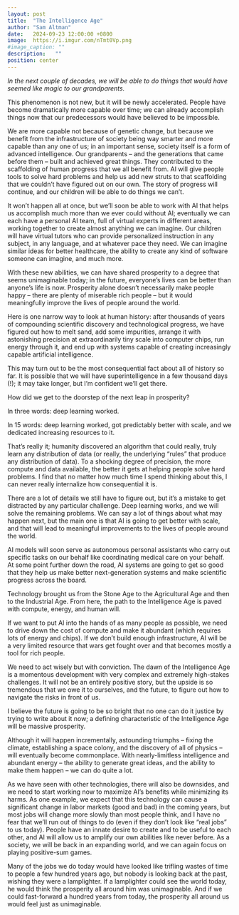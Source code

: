 ```yaml
---
layout: post
title:  "The Intelligence Age"
author: "Sam Altman"
date:   2024-09-23 12:00:00 +0800
image:  https://i.imgur.com/nTmt0Vp.png
#image_caption: ""
description:   ""
position: center
---
```


_In the next couple of decades, we will be able to do things that would have seemed like magic to our grandparents._

<!--more-->

This phenomenon is not new, but it will be newly accelerated. People have become dramatically more capable over time; we can already accomplish things now that our predecessors would have believed to be impossible.

We are more capable not because of genetic change, but because we benefit from the infrastructure of society being way smarter and more capable than any one of us; in an important sense, society itself is a form of advanced intelligence. Our grandparents – and the generations that came before them – built and achieved great things. They contributed to the scaffolding of human progress that we all benefit from. AI will give people tools to solve hard problems and help us add new struts to that scaffolding that we couldn’t have figured out on our own. The story of progress will continue, and our children will be able to do things we can’t.

It won’t happen all at once, but we’ll soon be able to work with AI that helps us accomplish much more than we ever could without AI; eventually we can each have a personal AI team, full of virtual experts in different areas, working together to create almost anything we can imagine. Our children will have virtual tutors who can provide personalized instruction in any subject, in any language, and at whatever pace they need. We can imagine similar ideas for better healthcare, the ability to create any kind of software someone can imagine, and much more.

With these new abilities, we can have shared prosperity to a degree that seems unimaginable today; in the future, everyone’s lives can be better than anyone’s life is now. Prosperity alone doesn’t necessarily make people happy – there are plenty of miserable rich people – but it would meaningfully improve the lives of people around the world.

Here is one narrow way to look at human history: after thousands of years of compounding scientific discovery and technological progress, we have figured out how to melt sand, add some impurities, arrange it with astonishing precision at extraordinarily tiny scale into computer chips, run energy through it, and end up with systems capable of creating increasingly capable artificial intelligence.

This may turn out to be the most consequential fact about all of history so far. It is possible that we will have superintelligence in a few thousand days (!); it may take longer, but I’m confident we’ll get there.

How did we get to the doorstep of the next leap in prosperity?

In three words: deep learning worked.

In 15 words: deep learning worked, got predictably better with scale, and we dedicated increasing resources to it.

That’s really it; humanity discovered an algorithm that could really, truly learn any distribution of data (or really, the underlying “rules” that produce any distribution of data). To a shocking degree of precision, the more compute and data available, the better it gets at helping people solve hard problems. I find that no matter how much time I spend thinking about this, I can never really internalize how consequential it is.

There are a lot of details we still have to figure out, but it’s a mistake to get distracted by any particular challenge. Deep learning works, and we will solve the remaining problems. We can say a lot of things about what may happen next, but the main one is that AI is going to get better with scale, and that will lead to meaningful improvements to the lives of people around the world.

AI models will soon serve as autonomous personal assistants who carry out specific tasks on our behalf like coordinating medical care on your behalf. At some point further down the road, AI systems are going to get so good that they help us make better next-generation systems and make scientific progress across the board.

Technology brought us from the Stone Age to the Agricultural Age and then to the Industrial Age. From here, the path to the Intelligence Age is paved with compute, energy, and human will.

If we want to put AI into the hands of as many people as possible, we need to drive down the cost of compute and make it abundant (which requires lots of energy and chips). If we don’t build enough infrastructure, AI will be a very limited resource that wars get fought over and that becomes mostly a tool for rich people.

We need to act wisely but with conviction. The dawn of the Intelligence Age is a momentous development with very complex and extremely high-stakes challenges. It will not be an entirely positive story, but the upside is so tremendous that we owe it to ourselves, and the future, to figure out how to navigate the risks in front of us.

I believe the future is going to be so bright that no one can do it justice by trying to write about it now; a defining characteristic of the Intelligence Age will be massive prosperity.

Although it will happen incrementally, astounding triumphs – fixing the climate, establishing a space colony, and the discovery of all of physics – will eventually become commonplace. With nearly-limitless intelligence and abundant energy – the ability to generate great ideas, and the ability to make them happen – we can do quite a lot.

As we have seen with other technologies, there will also be downsides, and we need to start working now to maximize AI’s benefits while minimizing its harms. As one example, we expect that this technology can cause a significant change in labor markets (good and bad) in the coming years, but most jobs will change more slowly than most people think, and I have no fear that we’ll run out of things to do (even if they don’t look like “real jobs” to us today). People have an innate desire to create and to be useful to each other, and AI will allow us to amplify our own abilities like never before. As a society, we will be back in an expanding world, and we can again focus on playing positive-sum games.

Many of the jobs we do today would have looked like trifling wastes of time to people a few hundred years ago, but nobody is looking back at the past, wishing they were a lamplighter. If a lamplighter could see the world today, he would think the prosperity all around him was unimaginable. And if we could fast-forward a hundred years from today, the prosperity all around us would feel just as unimaginable.

